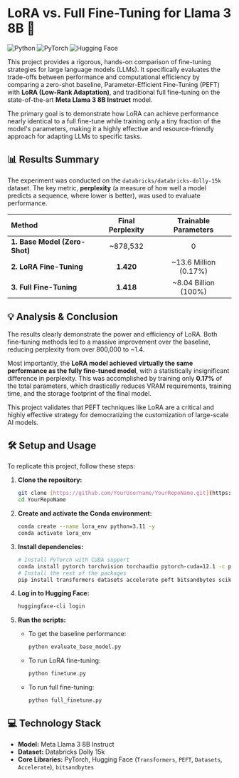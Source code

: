 # LoRA vs. Full Fine-Tuning for Llama 3 8B 🚀

![Python](https://img.shields.io/badge/Python-3.11-blue.svg)
![PyTorch](https://img.shields.io/badge/PyTorch-2.1-orange.svg)
![Hugging Face](https://img.shields.io/badge/%F0%9F%A4%97%20Hugging%20Face-Transformers%20%7C%20PEFT-yellow)

This project provides a rigorous, hands-on comparison of fine-tuning strategies for large language models (LLMs). It specifically evaluates the trade-offs between performance and computational efficiency by comparing a zero-shot baseline, Parameter-Efficient Fine-Tuning (PEFT) with **LoRA (Low-Rank Adaptation)**, and traditional full fine-tuning on the state-of-the-art **Meta Llama 3 8B Instruct** model.

The primary goal is to demonstrate how LoRA can achieve performance nearly identical to a full fine-tune while training only a tiny fraction of the model's parameters, making it a highly effective and resource-friendly approach for adapting LLMs to specific tasks.

## 📊 Results Summary

The experiment was conducted on the `databricks/databricks-dolly-15k` dataset. The key metric, **perplexity** (a measure of how well a model predicts a sequence, where lower is better), was used to evaluate performance.

| Method | Final Perplexity | Trainable Parameters |
| :--- | :---: | :---: |
| **1. Base Model (Zero-Shot)** | ~878,532 | 0 |
| **2. LoRA Fine-Tuning** | **1.420** | ~13.6 Million (0.17%) |
| **3. Full Fine-Tuning** | **1.418** | ~8.04 Billion (100%) |



## 💡 Analysis & Conclusion

The results clearly demonstrate the power and efficiency of LoRA. Both fine-tuning methods led to a massive improvement over the baseline, reducing perplexity from over 800,000 to ~1.4.

Most importantly, the **LoRA model achieved virtually the same performance as the fully fine-tuned model**, with a statistically insignificant difference in perplexity. This was accomplished by training only **0.17%** of the total parameters, which drastically reduces VRAM requirements, training time, and the storage footprint of the final model.

This project validates that PEFT techniques like LoRA are a critical and highly effective strategy for democratizing the customization of large-scale AI models.

## 🛠️ Setup and Usage

To replicate this project, follow these steps:

1.  **Clone the repository:**
    ```bash
    git clone [https://github.com/YourUsername/YourRepoName.git](https://github.com/YourUsername/YourRepoName.git)
    cd YourRepoName
    ```

2.  **Create and activate the Conda environment:**
    ```bash
    conda create --name lora_env python=3.11 -y
    conda activate lora_env
    ```

3.  **Install dependencies:**
    ```bash
    # Install PyTorch with CUDA support
    conda install pytorch torchvision torchaudio pytorch-cuda=12.1 -c pytorch -c nvidia
    # Install the rest of the packages
    pip install transformers datasets accelerate peft bitsandbytes scikit-learn
    ```

4.  **Log in to Hugging Face:**
    ```bash
    huggingface-cli login
    ```

5.  **Run the scripts:**
    * To get the baseline performance:
        ```bash
        python evaluate_base_model.py
        ```
    * To run LoRA fine-tuning:
        ```bash
        python finetune.py
        ```
    * To run full fine-tuning:
        ```bash
        python full_finetune.py
        ```

## 💻 Technology Stack

* **Model:** Meta Llama 3 8B Instruct
* **Dataset:** Databricks Dolly 15k
* **Core Libraries:** PyTorch, Hugging Face (`Transformers`, `PEFT`, `Datasets`, `Accelerate`), `bitsandbytes`
